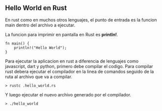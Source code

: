 
## Hello World en Rust

En rust como en muchos otros lenguajes, el punto de entrada es la funcion main dentro del archivo a ejecutar. 

La funcion para imprimir en pantalla en Rust es __println!__.


```
fn main() {
    println!("Hello World");
}
```

Para ejecutar la aplicacion en rust a diferencia de lenguajes como javascript, dart y python, primero debe compilar el codigo. Para compilar rust debera ejecutar el compilador en la linea de comandos seguido de la ruta al archivo que va a compilar.


```
> rustc .hello_world.rs
```

Y luego ejecutar el nuevo archivo generado por el compilador.

```
> ./hello_world
```
